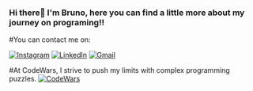 ### Hi there👋 I'm Bruno, here you can find a little more about my journey on programing!! 
#You can contact me on: 


[![Instagram](https://img.shields.io/badge/Instagram-E4405F?style=for-the-badge&logo=instagram&logoColor=white)](https://www.instagram.com/_brunogcosta/)
[![LinkedIn](https://img.shields.io/badge/LinkedIn-0077B5?style=for-the-badge&logo=linkedin&logoColor=white)](www.linkedin.com/in/bruno-costa04)
[![Gmail](https://img.shields.io/badge/Gmail-D14836?style=for-the-badge&logo=gmail&logoColor=white)](mailto:brunocosta0427@gmail.com)

#At CodeWars, I strive to push my limits with complex programming puzzles.
[![CodeWars](https://www.codewars.com/users/BrunoCostaCode/badges/large)](https://www.codewars.com/users/BrunoCostaCode)











<!--
**BrunoCosta04/BrunoCosta04** is a ✨ _special_ ✨ repository because its `README.md` (this file) appears on your GitHub profile.

Here are some ideas to get you started:

- 🔭 I’m currently working on ...
- 🌱 I’m currently learning ...
- 👯 I’m looking to collaborate on ...
- 🤔 I’m looking for help with ...
- 💬 Ask me about ...
- 📫 How to reach me: ...
- 😄 Pronouns: ...
- ⚡ Fun fact: ...
-->
